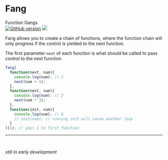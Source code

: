 # Fang
Function Gangs  
[![GitHub version](https://badge.fury.io/gh/samueleaton%2Fbaton.svg)](http://badge.fury.io/gh/samueleaton%2Fbaton) <img src="https://img.shields.io/badge/license-MIT-blue.svg">

Fang allows you to create a chain of functions, where the function chain will only progress if the control is yielded to the next function.

The first parameter `next` of each function is what should be called to pass control to the next function.

```javascript
fang(
  function(next, num){
    console.log(num); // 1
    next(num + 1);
  },
  function(next, num){
    console.log(num); // 2
    next(num * 3);
  },
  function(init, num){
    console.log(num); // 6
    // init(num); // running init will cause another loop
  }
)(1); // pass 1 to first function
```



<hr>

<br>

*still in early development*
